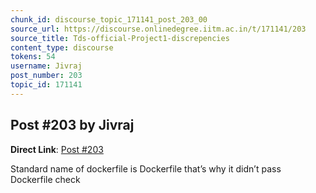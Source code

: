 ```yaml
---
chunk_id: discourse_topic_171141_post_203_00
source_url: https://discourse.onlinedegree.iitm.ac.in/t/171141/203
source_title: Tds-official-Project1-discrepencies
content_type: discourse
tokens: 54
username: Jivraj
post_number: 203
topic_id: 171141
---
```


## Post #203 by Jivraj

**Direct Link**: [Post #203](https://discourse.onlinedegree.iitm.ac.in/t/171141/203)

Standard name of dockerfile is Dockerfile that’s why it didn’t pass Dockerfile check
